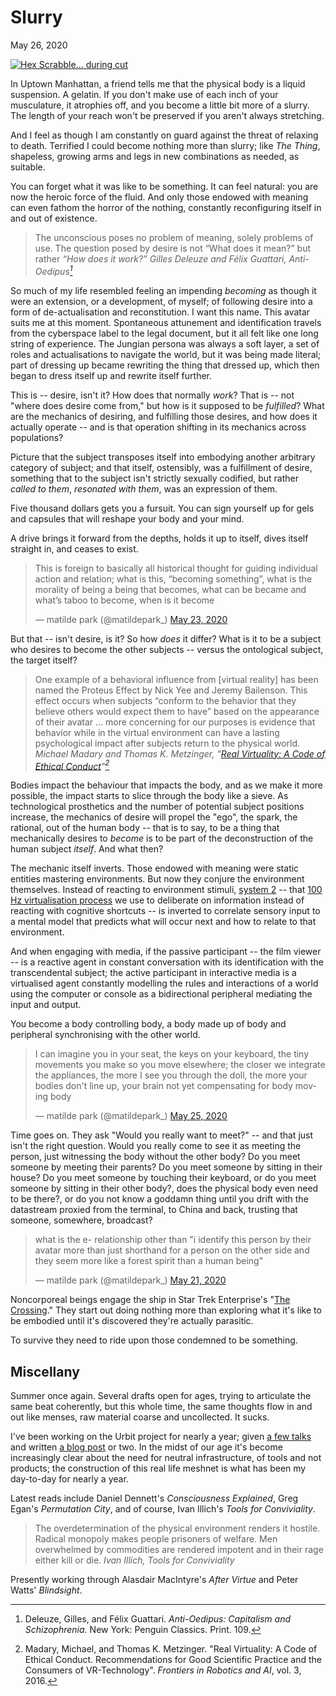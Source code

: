 <meta name="description" content="Archetypal construct, supplied as desired." />
<meta name="twitter:description" content="Archetypal construct, supplied as desired." />
<meta name="twitter:image" content="https://live.staticflickr.com/4057/4501060411_1536d9368c_k.jpg">
<h1 class="h1-title">Slurry</h1>
<time datetime="2020-05-2605:00:00+00:00" itemprop="datePublished">May 26, 2020</time>

<a data-flickr-embed="true" href="https://www.flickr.com/photos/openfly/4501060411/in/photolist-7RK7rR-53J2ZG-7RNm55-7RK65r-JqSMz-qnNw8f-59zgpg-NwVFBY-53DMvK-53DSFn-7je1cJ-7JSVCV-Ln5L7-FhKGVQ-Q2BKo-6NQcMo-5Kqk51-aJFKcH-4qt3hs-6vVvRL-7WP3UH-5zn8Tb-9TeABw-35FUe6-cjd8d-35LtGs-rnpq8n-aD5TwB-53J8mU-53J2C5-53DUxt-53DPnv-53DM6P-53J3n1-UsD8mJ-53DBLT-53DEU4-55cAk2-oyVon7-JKTZX-4dGCyT-dvaxrr-7FMToy-LdUBN1-d1GbNQ-ajoBYg-dKYcVD-7F7Rep-4wQZ4B-9RtoKe" title="Hex Scrabble... during cut"><img src="https://live.staticflickr.com/4057/4501060411_1536d9368c_k.jpg" alt="Hex Scrabble... during cut"></a><script async src="//embedr.flickr.com/assets/client-code.js" charset="utf-8"></script>

In Uptown Manhattan, a friend tells me that the physical body is a liquid suspension. A gelatin. If you don't make use of each inch of your musculature, it atrophies off, and you become a little bit more of a slurry. The length of your reach won't be preserved if you aren't always stretching.

And I feel as though I am constantly on guard against the threat of relaxing to death. Terrified I could become nothing more than slurry; like *The Thing*, shapeless, growing arms and legs in new combinations as needed, as suitable.

You can forget what it was like to be something. It can feel natural: you are now the heroic force of the fluid. And only those endowed with meaning can even fathom the horror of the nothing, constantly reconfiguring itself in and out of existence.

> The unconscious poses no problem of meaning, solely problems of use. The question posed by desire is not “What does it mean?” but rather *“How does it work?”*
> <cite>Gilles Deleuze and Félix Guattari, <em>Anti-Oedipus</em>[^1]</cite>

So much of my life resembled feeling an impending *becoming* as though it were an extension, or a development, of myself; of following desire into a form of de-actualisation and reconstitution. I want this name. This avatar suits me at this moment. Spontaneous attunement and identification travels from the cyberspace label to the legal document, but it all felt like one long string of experience. The Jungian persona was always a soft layer, a set of roles and actualisations to navigate the world, but it was being made literal; part of dressing up became rewriting the thing that dressed up, which then began to dress itself up and rewrite itself further.

This is -- desire, isn't it? How does that normally *work*? That is -- not "where does desire come from," but how is it supposed to be *fulfilled*? What are the mechanics of desiring, and fulfilling those desires, and how does it actually operate -- and is that operation shifting in its mechanics across populations?

Picture that the subject transposes itself into embodying another arbitrary category of subject; and that itself, ostensibly, was a fulfillment of desire, something that to the subject isn't strictly sexually codified, but rather *called to them*, *resonated with them*, was an expression of them.

Five thousand dollars gets you a fursuit. You can sign yourself up for gels and capsules that will reshape your body and your mind.

A drive brings it forward from the depths, holds it up to itself, dives itself straight in, and ceases to exist.

<blockquote class="twitter-tweet tw-align-center"><p lang="en" dir="ltr">This is foreign to basically all historical thought for guiding individual action and relation; what is this, “becoming something”, what is the morality of being a being that becomes, what can be became and what’s taboo to become, when is it become</p>&mdash; matilde park (@matildepark_) <a href="https://twitter.com/matildepark_/status/1264070057417736193?ref_src=twsrc%5Etfw">May 23, 2020</a></blockquote> <script async src="https://platform.twitter.com/widgets.js" charset="utf-8"></script>


But that -- isn't desire, is it? So how *does* it differ? What is it to be a subject who desires to become the other subjects -- versus the ontological subject, the target itself?

> One example of a behavioral influence from [virtual reality] has been named the Proteus Effect by Nick Yee and Jeremy Bailenson. This effect occurs when subjects “conform to the behavior that they believe others would expect them to have” based on the appearance of their avatar ... more concerning for our purposes is evidence that behavior while in the virtual environment can have a lasting psychological impact after subjects return to the physical world.
> <cite>Michael Madary and Thomas K. Metzinger, "<a href="https://www.frontiersin.org/articles/10.3389/frobt.2016.00003/full">Real Virtuality: A Code of Ethical Conduct</a>"[^2]</cite>

Bodies impact the behaviour that impacts the body, and as we make it more possible, the impact starts to slice through the body like a sieve. As technological prosthetics and the number of potential subject positions increase, the mechanics of desire will propel the "ego", the spark, the rational, out of the human body -- that is to say, to be a thing that mechanically desires to *become* is to be part of the deconstruction of the human subject *itself*. And what then?

The mechanic itself inverts. Those endowed with meaning were static entities mastering environments. But now they conjure the environment themselves. Instead of reacting to environment stimuli, [system 2](https://en.wikipedia.org/wiki/Thinking,_Fast_and_Slow) -- that [100 Hz virtualisation process](https://www.readthesequences.com/Cached-Thoughts) we use to deliberate on information instead of reacting with cognitive shortcuts -- is inverted to correlate sensory input to a mental model that predicts what will occur next and how to relate to that environment.

And when engaging with media, if the passive participant -- the film viewer -- is a reactive agent in constant conversation with its identification with the transcendental subject; the active participant in interactive media is a virtualised agent constantly modelling the rules and interactions of a world using the computer or console as a bidirectional peripheral mediating the input and output.

You become a body controlling body, a body made up of body and peripheral synchronising with the other world.

<blockquote class="twitter-tweet tw-align-center"><p lang="en" dir="ltr">I can imagine you in your seat, the keys on your keyboard, the tiny movements you make so you move elsewhere; the closer we integrate the appliances, the more I see you through the doll, the more your bodies don&#39;t line up, your brain not yet compensating for body moving body</p>&mdash; matilde park (@matildepark_) <a href="https://twitter.com/matildepark_/status/1264974091343269888?ref_src=twsrc%5Etfw">May 25, 2020</a></blockquote> <script async src="https://platform.twitter.com/widgets.js" charset="utf-8"></script>

Time goes on. They ask "Would you really want to meet?" -- and that just isn't the right question. Would you really come to see it as meeting the person, just witnessing the body without the other body? Do you meet someone by meeting their parents? Do you meet someone by sitting in their house? Do you meet someone by touching their keyboard, or do you meet someone by sitting in their other body?, does the physical body even need to be there?, or do you not know a goddamn thing until you drift with the datastream proxied from the terminal, to China and back, trusting that someone, somewhere, broadcast?

<blockquote class="twitter-tweet tw-align-center"><p lang="en" dir="ltr">what is the e- relationship other than &quot;i identify this person by their avatar more than just shorthand for a person on the other side and they seem more like a forest spirit than a human being&quot;</p>&mdash; matilde park (@matildepark_) <a href="https://twitter.com/matildepark_/status/1263291031514202112?ref_src=twsrc%5Etfw">May 21, 2020</a></blockquote> <script async src="https://platform.twitter.com/widgets.js" charset="utf-8"></script>

Noncorporeal beings engage the ship in Star Trek Enterprise's "[The Crossing](https://memory-alpha.fandom.com/wiki/The_Crossing_(episode))." They start out doing nothing more than exploring what it's like to be embodied until it's discovered they're actually parasitic.

To survive they need to ride upon those condemned to be something.

## Miscellany

Summer once again. Several drafts open for ages, trying to articulate the same beat coherently, but this whole time, the same thoughts flow in and out like menses, raw material coarse and uncollected. It sucks.

I've been working on the Urbit project for nearly a year; given [a few talks](https://www.youtube.com/watch?v=Pe30AmDuayU) and written [a blog post](https://urbit.org/blog/tools-of-our-own/) or two. In the midst of our age it's become increasingly clear about the need for neutral infrastructure, of tools and not products; the construction of this real life meshnet is what has been my day-to-day for nearly a year.

Latest reads include Daniel Dennett's *Consciousness Explained*, Greg Egan's *Permutation City*, and of course, Ivan Illich's *Tools for Conviviality*.

> The overdetermination of the physical environment renders it hostile. Radical monopoly makes people prisoners of welfare. Men overwhelmed by commodities are rendered impotent and in their rage either kill or die.
> <cite>Ivan Illich, *Tools for Conviviality*</cite>

Presently working through Alasdair MacIntyre's *After Virtue* and Peter Watts' *Blindsight*.

[^1]: Deleuze, Gilles, and Félix Guattari. *Anti-Oedipus: Capitalism and Schizophrenia.* New York: Penguin Classics. Print. 109.
[^2]: Madary, Michael, and Thomas K. Metzinger. "Real Virtuality: A Code of Ethical Conduct. Recommendations for Good Scientific Practice and the Consumers of VR-Technology". *Frontiers in Robotics and AI*, vol. 3, 2016.